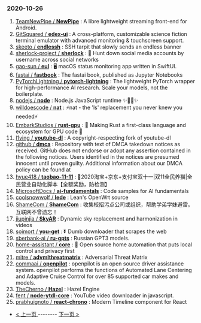 ### 2020-10-26 
1. [
        TeamNewPipe /
**NewPipe**](https://github.com/TeamNewPipe/NewPipe) : A libre lightweight streaming front-end for Android.
1. [
        GitSquared /
**edex-ui**](https://github.com/GitSquared/edex-ui) : A cross-platform, customizable science fiction terminal emulator with advanced monitoring & touchscreen support.
1. [
        skeeto /
**endlessh**](https://github.com/skeeto/endlessh) : SSH tarpit that slowly sends an endless banner
1. [
        sherlock-project /
**sherlock**](https://github.com/sherlock-project/sherlock) : 🔎 Hunt down social media accounts by username across social networks
1. [
        gao-sun /
**eul**](https://github.com/gao-sun/eul) : 🖥️ macOS status monitoring app written in SwiftUI.
1. [
        fastai /
**fastbook**](https://github.com/fastai/fastbook) : The fastai book, published as Jupyter Notebooks
1. [
        PyTorchLightning /
**pytorch-lightning**](https://github.com/PyTorchLightning/pytorch-lightning) : The lightweight PyTorch wrapper for high-performance AI research. Scale your models, not the boilerplate.
1. [
        nodejs /
**node**](https://github.com/nodejs/node) : Node.js JavaScript runtime ✨🐢🚀✨
1. [
        willdoescode /
**nat**](https://github.com/willdoescode/nat) : ⚡️nat - the 'ls' replacement you never knew you needed⚡️
1. [
        EmbarkStudios /
**rust-gpu**](https://github.com/EmbarkStudios/rust-gpu) : 🐉 Making Rust a first-class language and ecosystem for GPU code 🚧
1. [
        l1ving /
**youtube-dl**](https://github.com/l1ving/youtube-dl) : A copyright-respecting fork of youtube-dl
1. [
        github /
**dmca**](https://github.com/github/dmca) : Repository with text of DMCA takedown notices as received. GitHub does not endorse or adopt any assertion contained in the following notices. Users identified in the notices are presumed innocent until proven guilty. Additional information about our DMCA policy can be found at
1. [
        hyue418 /
**taobao-11-11**](https://github.com/hyue418/taobao-11-11) : 🚀2020淘宝+京东+支付宝双十一|双11全民养猫|全民营业自动化脚本【全额奖励，防检测】
1. [
        MicrosoftDocs /
**ai-fundamentals**](https://github.com/MicrosoftDocs/ai-fundamentals) : Code samples for AI fundamentals
1. [
        coolsnowwolf /
**lede**](https://github.com/coolsnowwolf/lede) : Lean's OpenWrt source
1. [
        ShameCom /
**ShameCom**](https://github.com/ShameCom/ShameCom) : 收集校招污点公司或组织，帮助学弟学妹避雷。互联网不曾遗忘！
1. [
        jiupinjia /
**SkyAR**](https://github.com/jiupinjia/SkyAR) : Dynamic sky replacement and harmonization in videos
1. [
        soimort /
**you-get**](https://github.com/soimort/you-get) : ⏬ Dumb downloader that scrapes the web
1. [
        sberbank-ai /
**ru-gpts**](https://github.com/sberbank-ai/ru-gpts) : Russian GPT3 models.
1. [
        home-assistant /
**core**](https://github.com/home-assistant/core) : 🏡 Open source home automation that puts local control and privacy first
1. [
        mitre /
**advmlthreatmatrix**](https://github.com/mitre/advmlthreatmatrix) : Adversarial Threat Matrix
1. [
        commaai /
**openpilot**](https://github.com/commaai/openpilot) : openpilot is an open source driver assistance system. openpilot performs the functions of Automated Lane Centering and Adaptive Cruise Control for over 85 supported car makes and models.
1. [
        TheCherno /
**Hazel**](https://github.com/TheCherno/Hazel) : Hazel Engine
1. [
        fent /
**node-ytdl-core**](https://github.com/fent/node-ytdl-core) : YouTube video downloader in javascript.
1. [
        prabhuignoto /
**react-chrono**](https://github.com/prabhuignoto/react-chrono) : Modern Timeline component for React 

- [ < 上一页 ](https://github.com/able8/github-trending-daily-record/blob/master/2020-10-25.md) -------- [ 下一页 > ](https://github.com/able8/github-trending-daily-record/blob/master/2020-10-27.md)